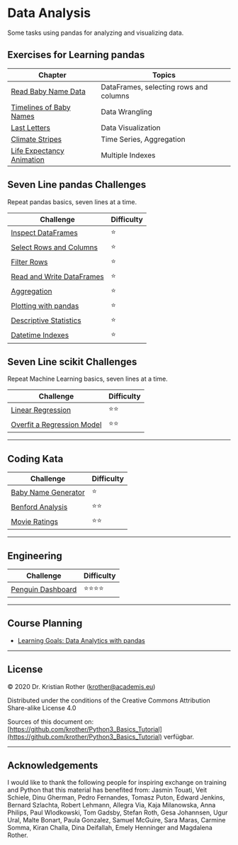 
# Data Analysis

Some tasks using pandas for analyzing and visualizing data.

## Exercises for Learning pandas

| Chapter | Topics |
|-----------|---------------|
| [Read Baby Name Data](babynames/read_data.md) | DataFrames, selecting rows and columns |
| [Timelines of Baby Names](babynames/timeline.md) | Data Wrangling |
| [Last Letters](babynames/last_letters.md) | Data Visualization |
| [Climate Stripes](climate_stripes.md) | Time Series, Aggregation |
| [Life Expectancy Animation](gapminder.md) | Multiple Indexes |


## Seven Line pandas Challenges

Repeat pandas basics, seven lines at a time.

| Challenge | Difficulty |
|-----------|---------------|
| [Inspect DataFrames](seven_lines/inspect_df.md) | ⭐ |
| [Select Rows and Columns](seven_lines/select_df.md) | ⭐ |
| [Filter Rows](seven_lines/filter_df.md) | ⭐ |
| [Read and Write DataFrames](seven_lines/round_trip.md) | ⭐ |
| [Aggregation](seven_lines/aggregation.md) | ⭐ |
| [Plotting with pandas](seven_lines/plot.md) | ⭐ |
| [Descriptive Statistics](seven_lines/descriptive_stats.md) | ⭐ |
| [Datetime Indexes](seven_lines/datetime_index.md) | ⭐ |


## Seven Line scikit Challenges

Repeat Machine Learning basics, seven lines at a time.

| Challenge | Difficulty |
|-----------|---------------|
| [Linear Regression](seven_lines/regression.md) | ⭐⭐ |
| [Overfit a Regression Model](seven_lines/overfitting.md) | ⭐⭐ |

----

## Coding Kata

| Challenge | Difficulty |
|-----------|---------------|
| [Baby Name Generator](babynamengenerator.md) | ⭐ |
| [Benford Analysis](benford.md) | ⭐⭐ |
| [Movie Ratings](moviedb.md) | ⭐⭐ |

----

## Engineering

| Challenge | Difficulty |
|-----------|---------------|
| [Penguin Dashboard](pingubase/README.md) | ⭐⭐⭐⭐ |

----

## Course Planning

* [Learning Goals: Data Analytics with pandas](pandas_data_analytics.md)


----

## License

© 2020 Dr. Kristian Rother (krother@academis.eu)

Distributed under the conditions of the Creative Commons Attribution Share-alike License 4.0

Sources of this document on: [https://github.com/krother/Python3_Basics_Tutorial](https://github.com/krother/Python3_Basics_Tutorial) verfügbar.

----

## Acknowledgements

I would like to thank the following people for inspiring exchange on training and Python that this material has benefited from: Jasmin Touati, Veit Schiele, Dinu Gherman, Pedro Fernandes, Tomasz Puton, Edward Jenkins, Bernard Szlachta, Robert Lehmann, Allegra Via, Kaja Milanowska, Anna Philips, Paul Wlodkowski, Tom Gadsby, Stefan Roth, Gesa Johannsen, Ugur Ural, Malte Bonart, Paula Gonzalez, Samuel McGuire, Sara Maras, Carmine Somma, Kiran Challa, Dina Deifallah, Emely Henninger and Magdalena Rother.

